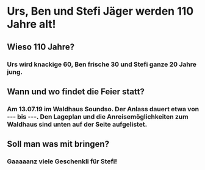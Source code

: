 # Urs, Ben und Stefi Jäger werden 110 Jahre alt!

## Wieso 110 Jahre?
### Urs wird knackige 60, Ben frische 30 und Stefi ganze 20 Jahre jung.

## Wann und wo findet die Feier statt?
### Am 13.07.19 im Waldhaus Soundso. Der Anlass dauert etwa von --- bis ---. Den Lageplan und die Anreisemöglichkeiten zum Waldhaus sind unten auf der Seite aufgelistet.

## Soll man was mit bringen?
### Gaaaaanz viele Geschenkli für Stefi!

